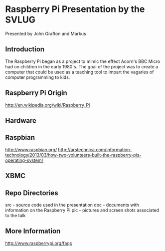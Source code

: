 Raspberry Pi Presentation by the SVLUG
======================================
Presented by John Grafton and Markus 


Introduction
------------
The Raspberry Pi began as a project to mimic the effect Acorn's BBC Micro had on children in the early 1980's.  The goal of the project was to create a computer that could be used as a teaching tool to impart the vagaries of computer programming to kids.  


Raspberry Pi Origin
-------------------
http://en.wikipedia.org/wiki/Raspberry_Pi

Hardware
--------


Raspbian
--------
http://www.raspbian.org/ 
http://arstechnica.com/information-technology/2013/03/how-two-volunteers-built-the-raspberry-pis-operating-system/


XBMC
----


Repo Directories
----------------
src - source code used in the presentation
doc - documents with information on the Raspberry Pi
pic - pictures and screen shots associated to the talk

More Information
----------------

http://www.raspberrypi.org/faqs
